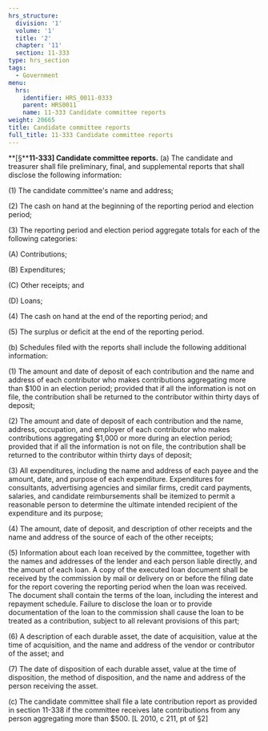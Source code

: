 ```yaml
---
hrs_structure:
  division: '1'
  volume: '1'
  title: '2'
  chapter: '11'
  section: 11-333
type: hrs_section
tags:
  - Government
menu:
  hrs:
    identifier: HRS_0011-0333
    parent: HRS0011
    name: 11-333 Candidate committee reports
weight: 20665
title: Candidate committee reports
full_title: 11-333 Candidate committee reports
---
```

**[§****11-333] Candidate committee reports.** (a) The candidate and treasurer shall file preliminary, final, and supplemental reports that shall disclose the following information:

(1) The candidate committee's name and address;

(2) The cash on hand at the beginning of the reporting period and election period;

(3) The reporting period and election period aggregate totals for each of the following categories:

(A) Contributions;

(B) Expenditures;

(C) Other receipts; and

(D) Loans;

(4) The cash on hand at the end of the reporting period; and

(5) The surplus or deficit at the end of the reporting period.

(b) Schedules filed with the reports shall include the following additional information:

(1) The amount and date of deposit of each contribution and the name and address of each contributor who makes contributions aggregating more than $100 in an election period; provided that if all the information is not on file, the contribution shall be returned to the contributor within thirty days of deposit;

(2) The amount and date of deposit of each contribution and the name, address, occupation, and employer of each contributor who makes contributions aggregating $1,000 or more during an election period; provided that if all the information is not on file, the contribution shall be returned to the contributor within thirty days of deposit;

(3) All expenditures, including the name and address of each payee and the amount, date, and purpose of each expenditure. Expenditures for consultants, advertising agencies and similar firms, credit card payments, salaries, and candidate reimbursements shall be itemized to permit a reasonable person to determine the ultimate intended recipient of the expenditure and its purpose;

(4) The amount, date of deposit, and description of other receipts and the name and address of the source of each of the other receipts;

(5) Information about each loan received by the committee, together with the names and addresses of the lender and each person liable directly, and the amount of each loan. A copy of the executed loan document shall be received by the commission by mail or delivery on or before the filing date for the report covering the reporting period when the loan was received. The document shall contain the terms of the loan, including the interest and repayment schedule. Failure to disclose the loan or to provide documentation of the loan to the commission shall cause the loan to be treated as a contribution, subject to all relevant provisions of this part;

(6) A description of each durable asset, the date of acquisition, value at the time of acquisition, and the name and address of the vendor or contributor of the asset; and

(7) The date of disposition of each durable asset, value at the time of disposition, the method of disposition, and the name and address of the person receiving the asset.

(c) The candidate committee shall file a late contribution report as provided in section 11-338 if the committee receives late contributions from any person aggregating more than $500\. [L 2010, c 211, pt of §2]